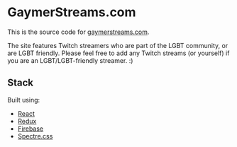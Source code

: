 # GaymerStreams.com

This is the source code for  [gaymerstreams.com](https://gaymerstreams.com).

The site features Twitch streamers who are part of the LGBT community, or are
LGBT friendly. Please feel free to add any Twitch streams (or yourself) if you
are an LGBT/LGBT-friendly streamer. :)

## Stack

Built using:
* [React](https://reactjs.org/)
* [Redux](https://redux.js.org/)
* [Firebase](https://firebase.google.com/)
* [Spectre.css](https://picturepan2.github.io/spectre/)
